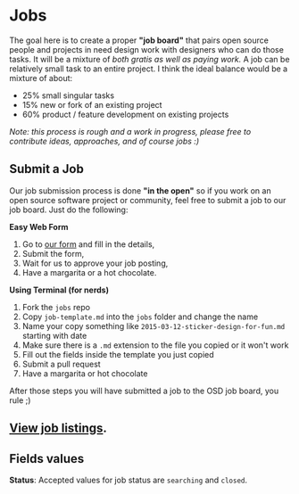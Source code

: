 # Jobs

The goal here is to create a proper **"job board"** that pairs open source people and projects in need design work with designers who can do those tasks.
It will be a mixture of _both gratis as well as paying work._
A job can be relatively small task to an entire project.
I think the ideal balance would be a mixture of about:

- 25% small singular tasks
- 15% new or fork of an existing project
- 60% product / feature development on existing projects

_Note: this process is rough and a work in progress, please free to contribute ideas, approaches, and of course jobs :)_

## Submit a Job

Our job submission process is done **"in the open"** so if you work on an open source software project or community, feel free to submit a job to our job board. Just do the following:

**Easy Web Form**

1. Go to [our form](http://opensourcedesign.net/jobs/job-form/) and fill in the details,
2. Submit the form,
3. Wait for us to approve your job posting,
4. Have a margarita or a hot chocolate.

**Using Terminal (for nerds)**

1. Fork the `jobs` repo
2. Copy `job-template.md` into the `jobs` folder and change the name
3. Name your copy something like `2015-03-12-sticker-design-for-fun.md` starting with date
4. Make sure there is a `.md` extension to the file you copied or it won't work
5. Fill out the fields inside the template you just copied
6. Submit a pull request
7. Have a margarita or hot chocolate

After those steps you will have submitted a job to the OSD job board, you rule ;)

## [View job listings](http://opensourcedesign.net/jobs/).

## Fields values

**Status**: Accepted values for job status are `searching` and `closed`.
